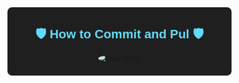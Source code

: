 <div align="center" style="background-color: #1f1f1f; padding: 30px; border-radius: 10px;">
   <h1 style="color: #61dafb; font-family: 'Arial', sans-serif; margin-top: 10px; font-size: 28px; font-weight: bold;">🛡️  How to Commit and Pul 🛡️ </h1>
    <img src="https://media.licdn.com/dms/image/C4D12AQF6-4QGS0Gw2Q/article-cover_image-shrink_720_1280/0/1623147132038?e=2147483647&v=beta&t=63_JWmPGVzpGN3Fj4Y33J6aF9gjXl8GgIckyfzZ3Jow" alt="Code Wings" style="border-radius: 50%;">
</div>
